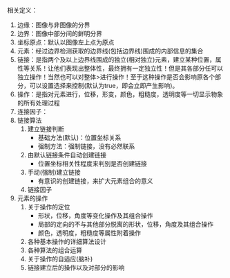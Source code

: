 相关定义： 
 
1. 边缘：图像与非图像的分界 
2. 边界：图像中部分间的鲜明分界 
3. 坐标原点：默认以图像左上点为原点 
4. 元素：经过边界检测获取的边界线(包括边界线)围成的内部信息的集合 
5. 链接：是指两个及以上边界线围成的独立(相对独立)元素，建立某种位置，属性等关系！让他们表现出整体性，最终拥有一定独立性！但是其各部分任可以独立操作！当然也可以对整体>进行操作！至于这种操作是否会影响原各个部分，可以设置选择来控制(默认为true，即会立即产生影响)。 
6. 操作：是指对元素进行，位移，形变，颜色，粗糙度，透明度等一切显示物象的所有处理过程 
7. 连接因子： 
8. 链接算法 
    1. 建立链接判断 
        - 基础方法(默认)：位置坐标关系 
        - 强制方法：强制链接，没有必然联系 
    2. 由默认链接条件自动创建链接 
        - 位置坐标相关性程度来判别是否创建链接 
    3. 手动(强制)建立链接 
        - 有意识的创建链接，来扩大元素组合的意义 
    4. 链接因子 
9. 元素的操作 
    1. 关于操作的定位 
        - 形状，位移，角度等变化操作及其组合操作 
        - 局部的定向的不与其他部分脱离的形状，位移，角度及其组合操作 
        - 颜色，透明度，粗糙度等属性附着操作 
    2. 各种基本操作的详细算法设计 
    3. 各种算法的组合运算 
    4. 关于操作的自适应(脑补) 
    5. 链接建立后的操作以及对部分的影响 
